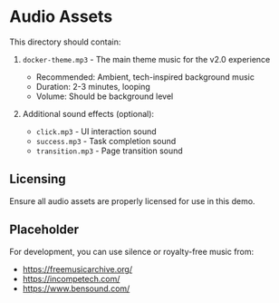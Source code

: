 # Audio Assets

This directory should contain:

1. `docker-theme.mp3` - The main theme music for the v2.0 experience
   - Recommended: Ambient, tech-inspired background music
   - Duration: 2-3 minutes, looping
   - Volume: Should be background level

2. Additional sound effects (optional):
   - `click.mp3` - UI interaction sound
   - `success.mp3` - Task completion sound
   - `transition.mp3` - Page transition sound

## Licensing
Ensure all audio assets are properly licensed for use in this demo.

## Placeholder
For development, you can use silence or royalty-free music from:
- https://freemusicarchive.org/
- https://incompetech.com/
- https://www.bensound.com/